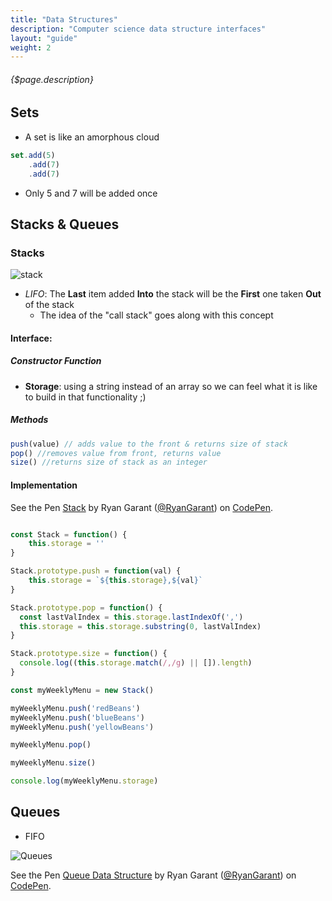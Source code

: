 ```yaml
---
title: "Data Structures"
description: "Computer science data structure interfaces"
layout: "guide"
weight: 2
---
```


###### {$page.description}

<article id="1">

## Sets

* A set is like an amorphous cloud

```javascript
set.add(5)
	.add(7)
	.add(7)
```
* Only 5 and 7 will be added once

</article>


<article id="2">

## Stacks & Queues

### Stacks

![stack](https://www.tutorialspoint.com/data_structures_algorithms/images/stack_representation.jpg)

* *LIFO*: The **Last** item added **Into** the stack will be the **First** one taken **Out** of the stack
	* The idea of the "call stack" goes along with this concept

#### Interface:

##### Constructor Function

* **Storage**: using a string instead of an array so we can feel what it is like to build in that functionality ;)

##### Methods

```javascript
push(value) // adds value to the front & returns size of stack
pop() //removes value from front, returns value
size() //returns size of stack as an integer
```

#### Implementation
<p data-height="300" data-theme-id="31719" data-slug-hash="vWLpYe" data-default-tab="js" data-user="RyanGarant" data-embed-version="2" data-pen-title="Stack" class="codepen">See the Pen <a href="https://codepen.io/RyanGarant/pen/vWLpYe/">Stack</a> by Ryan Garant (<a href="https://codepen.io/RyanGarant">@RyanGarant</a>) on <a href="https://codepen.io">CodePen</a>.</p>
<script async src="https://production-assets.codepen.io/assets/embed/ei.js"></script>

```javascript

const Stack = function() {
	this.storage = ''
}

Stack.prototype.push = function(val) {
	this.storage = `${this.storage},${val}`
}

Stack.prototype.pop = function() {
  const lastValIndex = this.storage.lastIndexOf(',')
  this.storage = this.storage.substring(0, lastValIndex)
}

Stack.prototype.size = function() {
  console.log((this.storage.match(/,/g) || []).length)
}

const myWeeklyMenu = new Stack()

myWeeklyMenu.push('redBeans')
myWeeklyMenu.push('blueBeans')
myWeeklyMenu.push('yellowBeans')

myWeeklyMenu.pop()

myWeeklyMenu.size()

console.log(myWeeklyMenu.storage)

```

## Queues

* FIFO

<img src="/images/queues.png" alt="Queues">

<p data-height="300" data-theme-id="31719" data-slug-hash="wPEyRg" data-default-tab="js" data-user="RyanGarant" data-embed-version="2" data-pen-title="Queue Data Structure" class="codepen">See the Pen <a href="https://codepen.io/RyanGarant/pen/wPEyRg/">Queue Data Structure</a> by Ryan Garant (<a href="https://codepen.io/RyanGarant">@RyanGarant</a>) on <a href="https://codepen.io">CodePen</a>.</p>
<script async src="https://production-assets.codepen.io/assets/embed/ei.js"></script>
</article>
